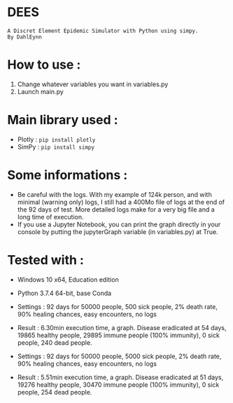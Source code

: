 # DEES
    A Discret Element Epidemic Simulator with Python using simpy.
    By DahlEynn

# How to use :

1. Change whatever variables you want in variables.py
2. Launch main.py

# Main library used :

* Plotly : `pip install plotly`
* SimPy : `pip install simpy`


# Some informations :

* Be careful with the logs. With my example of 124k person, and with minimal (warning only) logs, I still had a 400Mo file of logs at the end of the 92 days of test. More detailed logs make for a very big file and a long time of execution.
* If you use a Jupyter Notebook, you can print the graph directly in your console by putting the jupyterGraph variable (in variables.py) at True.


# Tested with :
* Windows 10 x64, Education edition
* Python 3.7.4 64-bit, base Conda

* Settings : 92 days for 50000 people, 500 sick people, 2% death rate, 90% healing chances, easy encounters, no logs
* Result : 6.30min execution time, a graph. Disease eradicated at 54 days, 19865 healthy people, 29895 immune people (100% immunity), 0 sick people, 240 dead people.

* Settings : 92 days for 50000 people, 5000 sick people, 2% death rate, 90% healing chances, easy encounters, no logs
* Result : 5.51min execution time, a graph. Disease eradicated at 51 days, 19276 healthy people, 30470 immune people (100% immunity), 0 sick people, 254 dead people.
